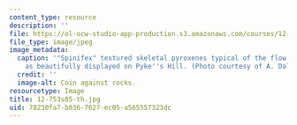 ```yaml
---
content_type: resource
description: ''
file: https://ol-ocw-studio-app-production.s3.amazonaws.com/courses/12-753-geodynamics-seminar-spring-2005/78230fa7b0367627ec05a565557323dc_12-753s05-th.jpg
file_type: image/jpeg
image_metadata:
  caption: '"Spinifex" textured skeletal pyroxenes typical of the flow tops of komatiites,
    as beautifully displayed on Pyke''s Hill. (Photo courtesy of A. Daly, WHOI.)'
  credit: ''
  image-alt: Coin against rocks.
resourcetype: Image
title: 12-753s05-th.jpg
uid: 78230fa7-b036-7627-ec05-a565557323dc
---
```

